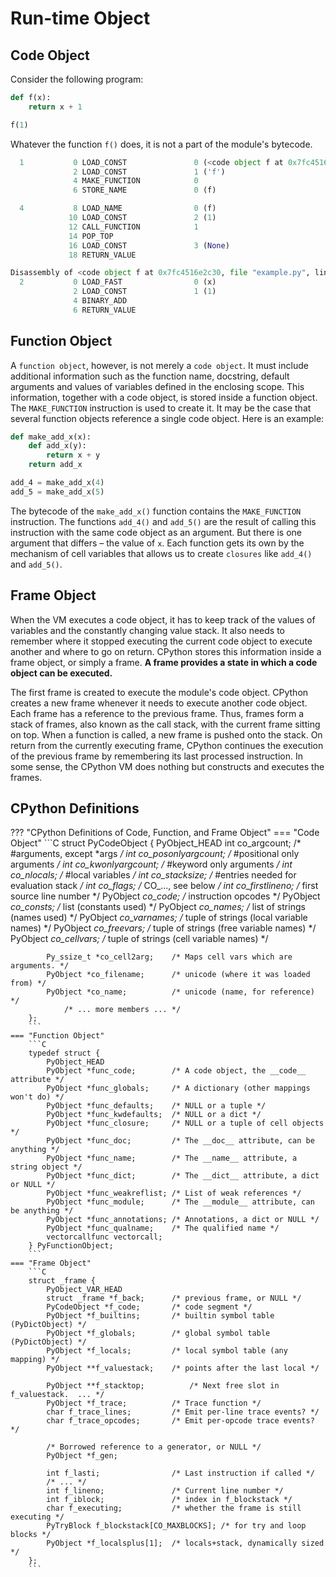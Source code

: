 # Run-time Object
## Code Object
Consider the following program:
```Python
def f(x):
    return x + 1

f(1)
```
Whatever the function `f()` does, it is not a part of the module's bytecode.
```Python
  1           0 LOAD_CONST               0 (<code object f at 0x7fc4516e2c30, file "example.py", line 1>)
              2 LOAD_CONST               1 ('f')
              4 MAKE_FUNCTION            0
              6 STORE_NAME               0 (f)

  4           8 LOAD_NAME                0 (f)
             10 LOAD_CONST               2 (1)
             12 CALL_FUNCTION            1
             14 POP_TOP
             16 LOAD_CONST               3 (None)
             18 RETURN_VALUE

Disassembly of <code object f at 0x7fc4516e2c30, file "example.py", line 1>:
  2           0 LOAD_FAST                0 (x)
              2 LOAD_CONST               1 (1)
              4 BINARY_ADD
              6 RETURN_VALUE
```

## Function Object
A `function object`, however, is not merely a `code object`. It must include additional information such as the function name, docstring, default arguments and values of variables defined in the enclosing scope. This information, together with a code object, is stored inside a function object. The `MAKE_FUNCTION` instruction is used to create it. It may be the case that several function objects reference a single code object. Here is an example:
```Python
def make_add_x(x):
    def add_x(y):
        return x + y
    return add_x

add_4 = make_add_x(4)
add_5 = make_add_x(5)
```
The bytecode of the `make_add_x()` function contains the `MAKE_FUNCTION` instruction. The functions `add_4()` and `add_5()` are the result of calling this instruction with the same code object as an argument. But there is one argument that differs – the value of `x`. Each function gets its own by the mechanism of cell variables that allows us to create `closures` like `add_4()` and `add_5()`.


## Frame Object
When the VM executes a code object, it has to keep track of the values of variables and the constantly changing value stack. It also needs to remember where it stopped executing the current code object to execute another and where to go on return. CPython stores this information inside a frame object, or simply a frame. **A frame provides a state in which a code object can be executed.** 

The first frame is created to execute the module's code object. CPython creates a new frame whenever it needs to execute another code object. Each frame has a reference to the previous frame. Thus, frames form a stack of frames, also known as the call stack, with the current frame sitting on top. When a function is called, a new frame is pushed onto the stack. On return from the currently executing frame, CPython continues the execution of the previous frame by remembering its last processed instruction. In some sense, the CPython VM does nothing but constructs and executes the frames.

## CPython Definitions
??? "CPython Definitions of Code, Function, and Frame Object"
    === "Code Object"
        ```C
        struct PyCodeObject {
            PyObject_HEAD
            int co_argcount;            /* #arguments, except *args */
            int co_posonlyargcount;     /* #positional only arguments */
            int co_kwonlyargcount;      /* #keyword only arguments */
            int co_nlocals;             /* #local variables */
            int co_stacksize;           /* #entries needed for evaluation stack */
            int co_flags;               /* CO_..., see below */
            int co_firstlineno;         /* first source line number */
            PyObject *co_code;          /* instruction opcodes */
            PyObject *co_consts;        /* list (constants used) */
            PyObject *co_names;         /* list of strings (names used) */
            PyObject *co_varnames;      /* tuple of strings (local variable names) */
            PyObject *co_freevars;      /* tuple of strings (free variable names) */
            PyObject *co_cellvars;      /* tuple of strings (cell variable names) */

            Py_ssize_t *co_cell2arg;    /* Maps cell vars which are arguments. */
            PyObject *co_filename;      /* unicode (where it was loaded from) */
            PyObject *co_name;          /* unicode (name, for reference) */
                /* ... more members ... */
        };
        ```    
    === "Function Object"        
        ```C
        typedef struct {
            PyObject_HEAD
            PyObject *func_code;        /* A code object, the __code__ attribute */
            PyObject *func_globals;     /* A dictionary (other mappings won't do) */
            PyObject *func_defaults;    /* NULL or a tuple */
            PyObject *func_kwdefaults;  /* NULL or a dict */
            PyObject *func_closure;     /* NULL or a tuple of cell objects */
            PyObject *func_doc;         /* The __doc__ attribute, can be anything */
            PyObject *func_name;        /* The __name__ attribute, a string object */
            PyObject *func_dict;        /* The __dict__ attribute, a dict or NULL */
            PyObject *func_weakreflist; /* List of weak references */
            PyObject *func_module;      /* The __module__ attribute, can be anything */
            PyObject *func_annotations; /* Annotations, a dict or NULL */
            PyObject *func_qualname;    /* The qualified name */
            vectorcallfunc vectorcall;
        } PyFunctionObject;
        ```
    === "Frame Object"
        ```C
        struct _frame {
            PyObject_VAR_HEAD
            struct _frame *f_back;      /* previous frame, or NULL */
            PyCodeObject *f_code;       /* code segment */
            PyObject *f_builtins;       /* builtin symbol table (PyDictObject) */
            PyObject *f_globals;        /* global symbol table (PyDictObject) */
            PyObject *f_locals;         /* local symbol table (any mapping) */
            PyObject **f_valuestack;    /* points after the last local */

            PyObject **f_stacktop;          /* Next free slot in f_valuestack.  ... */
            PyObject *f_trace;          /* Trace function */
            char f_trace_lines;         /* Emit per-line trace events? */
            char f_trace_opcodes;       /* Emit per-opcode trace events? */

            /* Borrowed reference to a generator, or NULL */
            PyObject *f_gen;

            int f_lasti;                /* Last instruction if called */
            /* ... */
            int f_lineno;               /* Current line number */
            int f_iblock;               /* index in f_blockstack */
            char f_executing;           /* whether the frame is still executing */
            PyTryBlock f_blockstack[CO_MAXBLOCKS]; /* for try and loop blocks */
            PyObject *f_localsplus[1];  /* locals+stack, dynamically sized */
        };
        ```